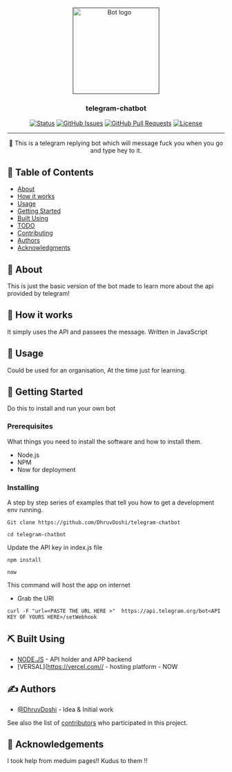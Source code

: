 <p align="center">
  <a href="" rel="noopener">
 <img width=200px height=200px src="https://github.com/DhruvDoshi/telegram-chatbot/blob/master/src/tele_1.gif" alt="Bot logo"></a>
</p>

<h3 align="center">telegram-chatbot</h3>

<div align="center">

[![Status](https://img.shields.io/badge/status-active-success.svg)]()
[![GitHub Issues](https://img.shields.io/github/issues/DhruvDoshi/telegram-chatbot.svg)](https://github.com/DhruvDoshi/telegram-chatbot/issues)
[![GitHub Pull Requests](https://img.shields.io/github/issues-pr/DhruvDoshi/telegram-chatbot.svg)](https://github.com/DhruvDoshi/telegram-chatbot/pulls)
[![License](https://img.shields.io/badge/license-MIT-blue.svg)](/LICENSE)

</div>

---

<p align="center"> 🤖 This is a telegram replying bot which will message fuck you when you go and type hey to it.
    <br> 
</p>

## 📝 Table of Contents

- [About](#about)
- [How it works](#working)
- [Usage](#usage)
- [Getting Started](#getting_started)
- [Built Using](#built_using)
- [TODO](../TODO.md)
- [Contributing](../CONTRIBUTING.md)
- [Authors](#authors)
- [Acknowledgments](#acknowledgement)

## 🧐 About <a name = "about"></a>

This is just the basic version of the bot made to learn more about the api provided by telegram!



## 💭 How it works <a name = "working"></a>

It simply uses the API and passees the message.
Written in JavaScript

## 🎈 Usage <a name = "usage"></a>

Could be used for an organisation, At the time just for learning.

## 🏁 Getting Started <a name = "getting_started"></a>

Do this to install and run your own bot

### Prerequisites

What things you need to install the software and how to install them.
 - Node.js
 - NPM
 - Now for deployment  

### Installing

A step by step series of examples that tell you how to get a development env running.


```
Git clone https://github.com/DhruvDoshi/telegram-chatbot
```
```
cd telegram-chatbot
```
Update the API key in index.js file
```
npm install
```
```
now 
```
This command will host the app on internet 
  - Grab the URl
```
curl -F "url=<PASTE THE URL HERE >"  https://api.telegram.org/bot<API KEY OF YOURS HERE>/setWebhook
```

## ⛏️ Built Using <a name = "built_using"></a>

- [NODE.JS](https://nodejs.org/en/) - API holder and APP backend
- [VERSAL](https://vercel.com// -  hosting platform - NOW

## ✍️ Authors <a name = "authors"></a>

- [@DhruvDoshi](https://github.com/DhruvDoshi) - Idea & Initial work

See also the list of [contributors](https://github.com/DhruvDoshi/twitter-bot/contributors) who participated in this project.

## 🎉 Acknowledgements <a name = "acknowledgement"></a>

I took help from meduim pages!!
Kudus to them !!

